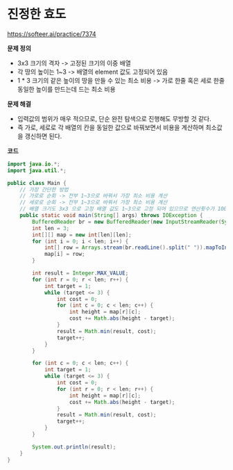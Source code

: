 # 진정한 효도

https://softeer.ai/practice/7374

**문제 정의**

- 3x3 크기의 격자 -> 고정된 크기의 이중 배열
- 각 땅의 높이는 1~3 -> 배열의 element 값도 고정되어 있음
- 1 * 3 크기의 같은 높이의 땅을 만들 수 있는 최소 비용 -> 가로 한줄 혹은 세로 한줄 동일한 높이를 만드는데 드는 최소 비용

**문제 해결**

- 입력값의 범위가 매우 적으므로, 단순 완전 탐색으로 진행해도 무방할 것 같다.
- 즉 가로, 세로로 각 배열의 칸을 동일한 값으로 바꿔보면서 비용을 계산하며 최소값을 갱신하면 된다.

**코드**

```java
import java.io.*;
import java.util.*;

public class Main {
    // 가장 간단한 방법
    // 가로로 순회 -> 전부 1~3으로 바꿔서 가장 최소 비용 계산
    // 세로로 순회 -> 전부 1~3으로 바꿔서 가장 최소 비용 계산
    // 배열 크기도 3x3 으로 고정 배열 값도 1~3으로 고정 되어 있으므로 연산횟수가 1000번도 안넘음
    public static void main(String[] args) throws IOException {
        BufferedReader br = new BufferedReader(new InputStreamReader(System.in));
        int len = 3;
        int[][] map = new int[len][len];
        for (int i = 0; i < len; i++) {
            int[] row = Arrays.stream(br.readLine().split(" ")).mapToInt(Integer::parseInt).toArray();
            map[i] = row;
        }

        int result = Integer.MAX_VALUE;
        for (int r = 0; r < len; r++) {
            int target = 1;
            while (target <= 3) {
                int cost = 0;
                for (int c = 0; c < len; c++) {
                    int height = map[r][c];
                    cost += Math.abs(height - target);
                }
                result = Math.min(result, cost);
                target++;
            }
        }

        for (int c = 0; c < len; c++) {
            int target = 1;
            while (target <= 3) {
                int cost = 0;
                for (int r = 0; r < len; r++) {
                    int height = map[r][c];
                    cost += Math.abs(height - target);
                }
                result = Math.min(result, cost);
                target++;
            }
        }

        System.out.println(result);
    }
}

```

